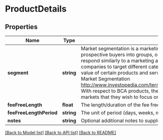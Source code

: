 # ProductDetails

## Properties
Name | Type | Description | Notes
------------ | ------------- | ------------- | -------------
**segment** | **string** | Market segmentation is a marketing term referring to the aggregating of prospective buyers into groups, or segments, that have common needs and respond similarly to a marketing action. Market segmentation enables companies to target different categories of consumers who perceive the full value of certain products and services differently from one another.  Read more: Market Segmentation http://www.investopedia.com/terms/m/marketsegmentation.asp#ixzz4gfEEalTd  With respect to BCA products, they are segmented in relation to different markets that they wish to focus on. | [optional] 
**feeFreeLength** | **float** | The length/duration of the fee free period | [optional] 
**feeFreeLengthPeriod** | **string** | The unit of period (days, weeks, months etc.) of the promotional length | [optional] 
**notes** | **string** | Optional additional notes to supplement the Core product details | [optional] 

[[Back to Model list]](../README.md#documentation-for-models) [[Back to API list]](../README.md#documentation-for-api-endpoints) [[Back to README]](../README.md)


